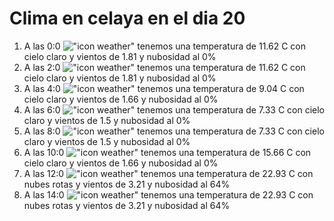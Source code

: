 # Clima en celaya en el dia 20

1. A las 0:0 !["icon weather"](http://openweathermap.org/img/w/01n.png) tenemos una temperatura de 11.62 C con cielo claro y  vientos de 1.81 y nubosidad al 0%
1. A las 2:0 !["icon weather"](http://openweathermap.org/img/w/01n.png) tenemos una temperatura de 11.62 C con cielo claro y  vientos de 1.81 y nubosidad al 0%
1. A las 4:0 !["icon weather"](http://openweathermap.org/img/w/01n.png) tenemos una temperatura de 9.04 C con cielo claro y  vientos de 1.66 y nubosidad al 0%
1. A las 6:0 !["icon weather"](http://openweathermap.org/img/w/01n.png) tenemos una temperatura de 7.33 C con cielo claro y  vientos de 1.5 y nubosidad al 0%
1. A las 8:0 !["icon weather"](http://openweathermap.org/img/w/01d.png) tenemos una temperatura de 7.33 C con cielo claro y  vientos de 1.5 y nubosidad al 0%
1. A las 10:0 !["icon weather"](http://openweathermap.org/img/w/01d.png) tenemos una temperatura de 15.66 C con cielo claro y  vientos de 1.66 y nubosidad al 0%
1. A las 12:0 !["icon weather"](http://openweathermap.org/img/w/04d.png) tenemos una temperatura de 22.93 C con nubes rotas y  vientos de 3.21 y nubosidad al 64%
1. A las 14:0 !["icon weather"](http://openweathermap.org/img/w/04d.png) tenemos una temperatura de 22.93 C con nubes rotas y  vientos de 3.21 y nubosidad al 64%
